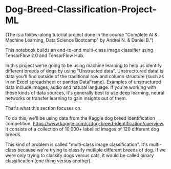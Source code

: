 # Dog-Breed-Classification-Project-ML
(The is a follow-along tutorial project done in the course "Complete AI & Machine Learning, Data Science Bootcamp" by Andrei N. & Daniel B.")

This notebook builds an end-to-end multi-class image classifier using TensorFlow 2.0 and TensorFlow Hub.

In this project we're going to be using machine learning to help us identify different breeds of dogs by using "Unstructed data". Unstructtured datat is data you'll find outside of the traditional row and column structure (such as in an Excel spreadsheet or pandas DataFrame). Examples of unstructured data include images, audio and natural language. If you're working with these kinds of data sources, it's generally best to use deep learning, neural networks or transfer learning to gain insights out of them.

That's what this section focuses on.

To do this, we'll be using data from the Kaggle dog breed identification competition. https://www.kaggle.com/c/dog-breed-identification/overview.  It consists of a collection of 10,000+ labelled images of 120 different dog breeds.

This kind of problem is called "multi-class image classification". It's multi-class because we're trying to classify mutliple different breeds of dog. If we were only trying to classify dogs versus cats, it would be called binary classification (one thing versus another).
